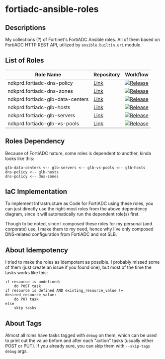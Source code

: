 # fortiadc-ansible-roles

## Descriptions

My collections (?) of Fortinet's FortiADC Ansible roles. All of them based on FortiADC HTTP REST API, utilized by `ansible.builtin.uri` module.

## List of Roles

| Role Name                              | Repository                                                                                  | Workflow                                                                                                                                   |
|------------------------|---------------------------------------------------------------------------------------|--------------------------------------------------------------------------------------------------------------------------------------------|
| ndkprd.fortiadc-dns-policy             | [Link](https://github.com/ndkprd/ansible-role-fortiadc-dns-policy)                    | [![Release](https://github.com/ndkprd/ansible-role-fortiadc-dns-policy/actions/workflows/release.yaml/badge.svg)](https://github.com/ndkprd/ansible-role-fortiadc-dns-policy/actions/workflows/release.yaml) |
| ndkprd.fortiadc-dns-zones              | [Link](https://github.com/ndkprd/ansible-role-fortiadc-dns-zones)                     | [![Release](https://github.com/ndkprd/ansible-role-fortiadc-dns-zones/actions/workflows/release.yaml/badge.svg)](https://github.com/ndkprd/ansible-role-fortiadc-dns-zones/actions/workflows/release.yaml) |
| ndkprd.fortiadc-glb-data-centers       | [Link](https://github.com/ndkprd/ansible-role-fortiadc-glb-data-centers)              | [![Release](https://github.com/ndkprd/ansible-role-fortiadc-glb-data-centers/actions/workflows/release.yaml/badge.svg)](https://github.com/ndkprd/ansible-role-fortiadc-glb-data-centers/actions/workflows/release.yaml) |
| ndkprd.fortiadc-glb-hosts              | [Link](https://github.com/ndkprd/ansible-role-fortiadc-glb-hosts)                     | [![Release](https://github.com/ndkprd/ansible-role-fortiadc-glb-hosts/actions/workflows/release.yaml/badge.svg)](https://github.com/ndkprd/ansible-role-fortiadc-glb-hosts/actions/workflows/release.yaml) |
| ndkprd.fortiadc-glb-servers            | [Link](https://github.com/ndkprd/ansible-role-fortiadc-glb-servers)                   | [![Release](https://github.com/ndkprd/ansible-role-fortiadc-glb-servers/actions/workflows/release.yaml/badge.svg)](https://github.com/ndkprd/ansible-role-fortiadc-glb-servers/actions/workflows/release.yaml) |
| ndkprd.fortiadc-glb-vs-pools           | [Link](https://github.com/ndkprd/ansible-role-fortiadc-glb-vs-pools)                  | [![Release](https://github.com/ndkprd/ansible-role-fortiadc-glb-vs-pools/actions/workflows/release.yaml/badge.svg)](https://github.com/ndkprd/ansible-role-fortiadc-glb-vs-pools/actions/workflows/release.yaml) |

## Roles Dependency

Because of FortiADC nature, some roles is dependent to another, kinda looks like this:

```
glb-data-centers <-- glb-servers <-- glb-vs-pools <-- glb-hosts
dns-policy <-- glb-hosts
dns-policy <-- dns-zones
```

## IaC Implementation

To implement Infrastructure as Code for FortiADC using these roles, you can just directly use the right-most roles from the above dependency diagram, since it will automatically run the dependent role(s) first.

Though to be noted, since I composed these roles for my personal (and corporate) use, I make them to my need, hence why I've only composed DNS-related configuration from FortiADC and not SLB.

## About Idempotency

I tried to make the roles as idempotent as possible. I probably missed some of them (just create an issue if you found one), but most of the time the tasks works like this:

```
if resource is undefined:
    do POST task
if resource is defined AND existing_resource_value != desired_resource_value:
    do PUT task
else
    skip tasks
```

## About Tags

Almost all roles have tasks tagged with `debug` on them, which can be used to print out the value before and after each "action" tasks (usually either POST or PUT). If you already sure, you can skip them with `--skip-tags debug` args.
